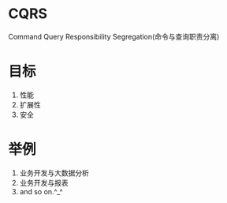 # CQRS
Command Query Responsibility Segregation(命令与查询职责分离)

# 目标
1. 性能
2. 扩展性
3. 安全

# 举例
1. 业务开发与大数据分析
2. 业务开发与报表
3. and so on.^_^